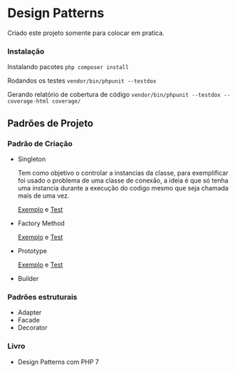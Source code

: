 # Design Patterns
Criado este projeto somente para colocar em pratica.

### Instalação

Instalando pacotes
``php composer install``

Rodandos os testes
``vendor/bin/phpunit --testdox``

Gerando relatório de cobertura de código
``vendor/bin/phpunit --testdox --coverage-html coverage/ ``

## Padrões de Projeto

### Padrão de Criação
- Singleton 

    Tem como objetivo o controlar a instancias da classe, para exemplificar foi usado o problema de uma classe de conexão, a ideia é que só tenha uma instancia durante a execução do codigo mesmo que seja chamada mais de uma vez.

    [Exemplo](src/Singleton/Connection.php) e [Test](tests/Singleton/ConnectionTest.php)
        
- Factory Method

    [Exemplo](src/FactoryMethod/SearchDynamic.php) e [Test](tests/FactoryMethod/SearchDynamicTest.php)

- Prototype

    [Exemplo](src/Prototype/Consultation.php) e [Test](tests/Prototype/ConsultationTest.php)
    
- Builder

### Padrões estruturais
- Adapter
- Facade
- Decorator

### Livro
- Design Patterns com PHP 7